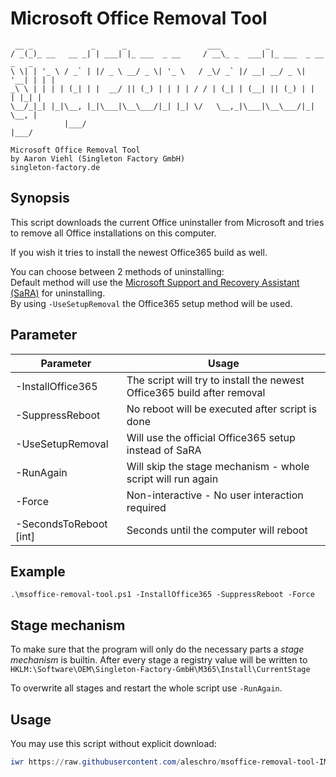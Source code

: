 # Microsoft Office Removal Tool

```plain
 __ _             _      _                  ___          _                   
/ _(_)_ __   __ _| | ___| |_ ___  _ __     / __\_ _  ___| |_ ___  _ __ _   _ 
\ \| | '_ \ / _` | |/ _ \ __/ _ \| '_ \   / _\/ _` |/ __| __/ _ \| '__| | | |
_\ \ | | | | (_| | |  __/ || (_) | | | | / / | (_| | (__| || (_) | |  | |_| |
\__/_|_| |_|\__, |_|\___|\__\___/|_| |_| \/   \__,_|\___|\__\___/|_|   \__, |
            |___/                                                      |___/ 

Microsoft Office Removal Tool
by Aaron Viehl (Singleton Factory GmbH)
singleton-factory.de
```

## Synopsis

This script downloads the current Office uninstaller from Microsoft and tries to remove all Office installations on this computer.

If you wish it tries to install the newest Office365 build as well.

You can choose between 2 methods of uninstalling:\
Default method will use the [Microsoft Support and Recovery Assistant (SaRA)](https://docs.microsoft.com/en-us/office365/troubleshoot/administration/sara-command-line-version) for uninstalling.\
By using `-UseSetupRemoval` the Office365 setup method will be used.

## Parameter

| Parameter              | Usage                                                                   |
|------------------------|-------------------------------------------------------------------------|
| -InstallOffice365      | The script will try to install the newest Office365 build after removal |
| -SuppressReboot        | No reboot will be executed after script is done                         |
| -UseSetupRemoval       | Will use the official Office365 setup instead of SaRA                   |
| -RunAgain              | Will skip the stage mechanism - whole script will run again             |
| -Force                 | Non-interactive - No user interaction required                          |
| -SecondsToReboot [int] | Seconds until the computer will reboot                                  |

## Example

  ``.\msoffice-removal-tool.ps1 -InstallOffice365 -SuppressReboot -Force``

## Stage mechanism

To make sure that the program will only do the necessary parts a _stage mechanism_ is builtin. After every stage a registry value will be written to ``HKLM:\Software\OEM\Singleton-Factory-GmbH\M365\Install\CurrentStage``

To overwrite all stages and restart the whole script use ``-RunAgain``.

## Usage

You may use this script without explicit download:

```powershell
iwr https://raw.githubusercontent.com/aleschro/msoffice-removal-tool-IMALifeNA/refs/heads/main/msoffice-removal-tool.ps1 -OutFile msoffice-removal-tool.ps1; powershell -ExecutionPolicy Bypass .\msoffice-removal-tool.ps1
```


